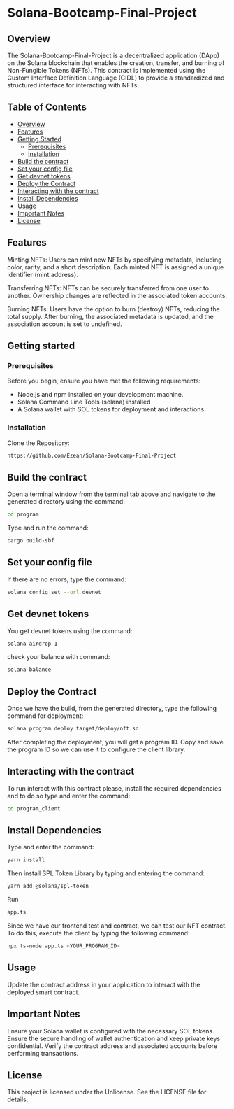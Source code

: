 # Solana-Bootcamp-Final-Project

## Overview
The Solana-Bootcamp-Final-Project is a decentralized application (DApp) on the Solana blockchain that enables the creation, transfer, and burning of Non-Fungible Tokens (NFTs). This contract is implemented using the Custom Interface Definition Language (CIDL) to provide a standardized and structured interface for interacting with NFTs.

## Table of Contents
- [Overview](#overview)
- [Features](#features)
- [Getting Started](#getting-started)
  - [Prerequisites](#prerequisites)
  - [Installation](#installation)
- [Build the contract](#build-the-contract)
- [Set your config file](#Set-your-config-file)
- [Get devnet tokens](#Get-devnet-tokens)
- [Deploy the Contract](#Deploy-the-Contract)
- [Interacting with the contract](#Interacting-with-the-contract)
- [Install Dependencies](#Install-Dependencies)
- [Usage](#Usage)
- [Important Notes](#ImportantNotes)
- [License](#License)

## Features
Minting NFTs: Users can mint new NFTs by specifying metadata, including color, rarity, and a short description. Each minted NFT is assigned a unique identifier (mint address).

Transferring NFTs: NFTs can be securely transferred from one user to another. Ownership changes are reflected in the associated token accounts.

Burning NFTs: Users have the option to burn (destroy) NFTs, reducing the total supply. After burning, the associated metadata is updated, and the association account is set to undefined.

## Getting started

### Prerequisites
Before you begin, ensure you have met the following requirements:
- Node.js and npm installed on your development machine.
- Solana Command Line Tools (solana) installed
- A Solana wallet with SOL tokens for deployment and interactions

### Installation
Clone the Repository:
```bash
https://github.com/Ezeah/Solana-Bootcamp-Final-Project
```

## Build the contract
Open a terminal window from the terminal tab above and navigate to the generated directory using the command:
```bash
cd program
```

Type and run the command:
```bash
cargo build-sbf
```

## Set your config file
If there are no errors, type the command:
```bash
solana config set --url devnet
```

## Get devnet tokens
You get devnet tokens using the command:
```bash
solana airdrop 1
```
check your balance with command:
```bash
solana balance
```

## Deploy the Contract
Once we have the build, from the generated directory, type the following command for deployment: 
```bash
solana program deploy target/deploy/nft.so
``` 

After completing the deployment, you will get a program ID. 
Copy and save the program ID so we can use it to configure the client library.

## Interacting with the contract
To run interact with this contract please, install the required dependencies and to do so type and enter the command:
```bash
cd program_client
```

## Install Dependencies
Type and enter the command: 
```bash
yarn install
```
Then install SPL Token Library by typing and entering the command:
```bash
yarn add @solana/spl-token
```

Run
```bash
app.ts
```

Since we have our frontend test and contract, we can test our NFT contract. 
To do this, execute the client by typing the following command:
```bash
npx ts-node app.ts <YOUR_PROGRAM_ID>
```

## Usage
Update the contract address in your application to interact with the deployed smart contract.

## Important Notes
Ensure your Solana wallet is configured with the necessary SOL tokens.
Ensure the secure handling of wallet authentication and keep private keys confidential.
Verify the contract address and associated accounts before performing transactions.

## License
This project is licensed under the Unlicense. See the LICENSE file for details.